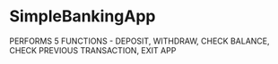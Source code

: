 # SimpleBankingApp
PERFORMS 5 FUNCTIONS - DEPOSIT, WITHDRAW, CHECK BALANCE, CHECK PREVIOUS TRANSACTION, EXIT APP
